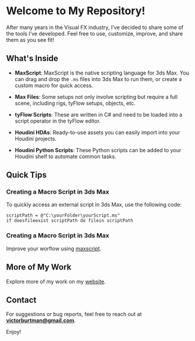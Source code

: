 # Welcome to My Repository!

After many years in the Visual FX industry, I’ve decided to share some of the tools I’ve developed. Feel free to use, customize, improve, and share them as you see fit!

## What's Inside

- **MaxScript**: MaxScript is the native scripting language for 3ds Max. You can drag and drop the `.ms` files into 3ds Max to run them, or create a custom macro for quick access.
  
- **Max Files**: Some setups not only involve scripting but require a full scene, including rigs, tyFlow setups, objects, etc.

- **tyFlow Scripts**: These are written in C# and need to be loaded into a script operator in the tyFlow editor.

- **Houdini HDAs**: Ready-to-use assets you can easily import into your Houdini projects.

- **Houdini Python Scripts**: These Python scripts can be added to your Houdini shelf to automate common tasks.

## Quick Tips

### Creating a Macro Script in 3ds Max

To quickly access an external script in 3ds Max, use the following code:

```maxscript
scriptPath = @"C:\yourFolder\yourScript.ms"
if doesfileexist scriptPath do filein scriptPath
```
### Creating a Macro Script in 3ds Max

Improve your worflow using [maxscript](https://www.youtube.com/watch?v=VMQv5TyddVA&). 


## More of My Work

Explore more of my work on my [website](https://www.victorburtman.com/).

## Contact

For suggestions or bug reports, feel free to reach out at **victorburtman@gmail.com**.

Enjoy!
